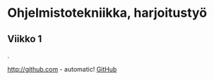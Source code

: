 # Ohjelmistotekniikka, harjoitustyö

## Viikko 1
. 

http://github.com - automatic!
[GitHub](http://github.com)
